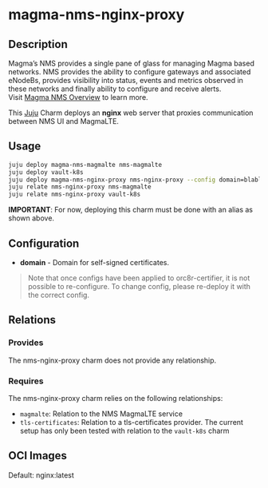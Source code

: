 # magma-nms-nginx-proxy

## Description

Magma’s NMS provides a single pane of glass for managing Magma based networks. NMS provides the
ability to configure gateways and associated eNodeBs, provides visibility into status, events and
metrics observed in these networks and finally ability to configure and receive alerts.
<br>
Visit [Magma NMS Overview](https://docs.magmacore.org/docs/nms/nms_arch_overview) to learn more.

This [Juju](https://juju.is/) Charm deploys an **nginx** web server that proxies communication
between NMS UI and MagmaLTE.<br>

## Usage

```bash
juju deploy magma-nms-magmalte nms-magmalte
juju deploy vault-k8s
juju deploy magma-nms-nginx-proxy nms-nginx-proxy --config domain=blabla.com
juju relate nms-nginx-proxy nms-magmalte
juju relate nms-nginx-proxy vault-k8s
```

**IMPORTANT**: For now, deploying this charm must be done with an alias as shown above.

## Configuration
- **domain** - Domain for self-signed certificates.

> Note that once configs have been applied to orc8r-certifier, it is not possible to re-configure.
> To change config, please re-deploy it with the correct config.

## Relations

### Provides

The nms-nginx-proxy charm does not provide any relationship.

### Requires
The nms-nginx-proxy charm relies on the following relationships:
- `magmalte`: Relation to the NMS MagmaLTE service
- `tls-certificates`: Relation to a tls-certificates provider. The current setup has only been 
tested with relation to the `vault-k8s` charm

## OCI Images

Default: nginx:latest
